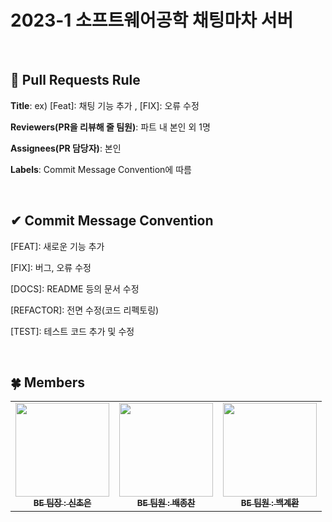 # 2023-1 소프트웨어공학 채팅마차 서버

<br>

## 🌱 Pull Requests Rule 
**Title**: ex) [Feat]: 채팅 기능 추가 , [FIX]: 오류 수정

**Reviewers(PR을 리뷰해 줄 팀원)**: 파트 내 본인 외 1명

**Assignees(PR 담당자)**: 본인

**Labels**: Commit Message Convention에 따름

<br>

## ✔ Commit Message Convention

[FEAT]: 새로운 기능 추가

[FIX]: 버그, 오류 수정

[DOCS]: README 등의 문서 수정

[REFACTOR]: 전면 수정(코드 리펙토링)

[TEST]: 테스트 코드 추가 및 수정

<br>

## 🍀 Members
<table>
  <tbody>
    <tr>
      <td align="center"><a href=https://github.com/choeun7><img src="https://avatars.githubusercontent.com/u/95676587?v=4" width="150px;" alt=""/><br /><sub><b>BE 팀장 : 신초은</b></sub></a><br /></td>
      <td align="center"><a href="https://github.com/ZhongdanBae"><img src="https://avatars.githubusercontent.com/u/128568951?v=4" width="150px;" alt=""/><br /><sub><b>BE 팀원 : 배종찬</b></sub></a><br /></td>
      <td align="center"><a href="https://github.com/gyehwan24"><img src="https://avatars.githubusercontent.com/u/97265630?v=4" width="150px;" alt=""/><br /><sub><b>BE 팀원 : 백계환</b></sub></a><br /></td>
    </tr>
  </tbody>
</table>
